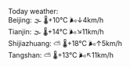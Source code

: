 Today weather:  
Beijing: 🌫  🌡️+10°C 🌬️↓4km/h  
Tianjin: 🌫  🌡️+14°C 🌬️↘11km/h  
Shijiazhuang: ⛅️  🌡️+18°C 🌬️↑5km/h  
Tangshan: ⛅️  🌡️+13°C 🌬️↖11km/h  
